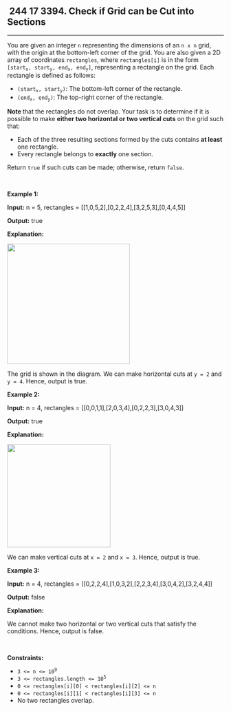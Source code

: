 <h2> 244 17
3394. Check if Grid can be Cut into Sections</h2><hr><div><p>You are given an integer <code>n</code> representing the dimensions of an <code>n x n</code><!-- notionvc: fa9fe4ed-dff8-4410-8196-346f2d430795 --> grid, with the origin at the bottom-left corner of the grid. You are also given a 2D array of coordinates <code>rectangles</code>, where <code>rectangles[i]</code> is in the form <code>[start<sub>x</sub>, start<sub>y</sub>, end<sub>x</sub>, end<sub>y</sub>]</code>, representing a rectangle on the grid. Each rectangle is defined as follows:</p>

<ul>
	<li><code>(start<sub>x</sub>, start<sub>y</sub>)</code>: The bottom-left corner of the rectangle.</li>
	<li><code>(end<sub>x</sub>, end<sub>y</sub>)</code>: The top-right corner of the rectangle.</li>
</ul>

<p><strong>Note </strong>that the rectangles do not overlap. Your task is to determine if it is possible to make <strong>either two horizontal or two vertical cuts</strong> on the grid such that:</p>

<ul>
	<li>Each of the three resulting sections formed by the cuts contains <strong>at least</strong> one rectangle.</li>
	<li>Every rectangle belongs to <strong>exactly</strong> one section.</li>
</ul>

<p>Return <code>true</code> if such cuts can be made; otherwise, return <code>false</code>.</p>

<p>&nbsp;</p>
<p><strong class="example">Example 1:</strong></p>

<div class="example-block">
<p><strong>Input:</strong> <span class="example-io">n = 5, rectangles = [[1,0,5,2],[0,2,2,4],[3,2,5,3],[0,4,4,5]]</span></p>

<p><strong>Output:</strong> <span class="example-io">true</span></p>

<p><strong>Explanation:</strong></p>

<p><img alt="" src="https://assets.leetcode.com/uploads/2024/10/23/tt1drawio.png" style="width: 285px; height: 280px;"></p>

<p>The grid is shown in the diagram. We can make horizontal cuts at <code>y = 2</code> and <code>y = 4</code>. Hence, output is true.</p>
</div>

<p><strong class="example">Example 2:</strong></p>

<div class="example-block">
<p><strong>Input:</strong> <span class="example-io">n = 4, rectangles = [[0,0,1,1],[2,0,3,4],[0,2,2,3],[3,0,4,3]]</span></p>

<p><strong>Output:</strong> <span class="example-io">true</span></p>

<p><strong>Explanation:</strong></p>

<p><img alt="" src="https://assets.leetcode.com/uploads/2024/10/23/tc2drawio.png" style="width: 240px; height: 240px;"></p>

<p>We can make vertical cuts at <code>x = 2</code> and <code>x = 3</code>. Hence, output is true.</p>
</div>

<p><strong class="example">Example 3:</strong></p>

<div class="example-block">
<p><strong>Input:</strong> <span class="example-io">n = 4, rectangles = [[0,2,2,4],[1,0,3,2],[2,2,3,4],[3,0,4,2],[3,2,4,4]]</span></p>

<p><strong>Output:</strong> <span class="example-io">false</span></p>

<p><strong>Explanation:</strong></p>

<p>We cannot make two horizontal or two vertical cuts that satisfy the conditions. Hence, output is false.</p>
</div>

<p>&nbsp;</p>
<p><strong>Constraints:</strong></p>

<ul>
	<li><code>3 &lt;= n &lt;= 10<sup>9</sup></code></li>
	<li><code>3 &lt;= rectangles.length &lt;= 10<sup>5</sup></code></li>
	<li><code>0 &lt;= rectangles[i][0] &lt; rectangles[i][2] &lt;= n</code></li>
	<li><code>0 &lt;= rectangles[i][1] &lt; rectangles[i][3] &lt;= n</code></li>
	<li>No two rectangles overlap.</li>
</ul>
</div>